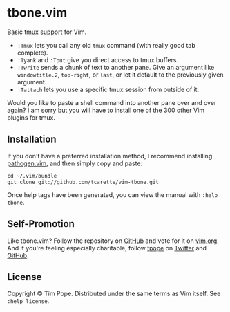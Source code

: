 # tbone.vim

Basic tmux support for Vim.

* `:Tmux` lets you call any old `tmux` command (with really good tab
  complete).
* `:Tyank` and `:Tput` give you direct access to tmux buffers.
* `:Twrite` sends a chunk of text to another pane.  Give an argument like
  `windowtitle.2`, `top-right`, or `last`, or let it default to the previously
  given argument.
* `:Tattach` lets you use a specific tmux session from outside of it.

Would you like to paste a shell command into another pane over and over again?
I am sorry but you will have to install one of the 300 other Vim plugins for
tmux.

## Installation

If you don't have a preferred installation method, I recommend
installing [pathogen.vim](https://github.com/tpope/vim-pathogen), and
then simply copy and paste:

    cd ~/.vim/bundle
    git clone git://github.com/tcarette/vim-tbone.git

Once help tags have been generated, you can view the manual with
`:help tbone`.

## Self-Promotion

Like tbone.vim?  Follow the repository on
[GitHub](https://github.com/tpope/vim-tbone) and vote for it on
[vim.org](http://www.vim.org/scripts/script.php?script_id=4488).  And if
you're feeling especially charitable, follow [tpope](http://tpo.pe/) on
[Twitter](http://twitter.com/tpope) and
[GitHub](https://github.com/tpope).

## License

Copyright © Tim Pope.  Distributed under the same terms as Vim itself.
See `:help license`.

